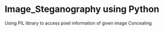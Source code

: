 # Image_Steganography using Python
Using PIL library to access pixel information of given image
Concealing 
